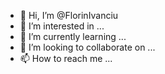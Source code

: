 - 👋 Hi, I’m @FlorinIvanciu
- 👀 I’m interested in ...
- 🌱 I’m currently learning ...
- 💞️ I’m looking to collaborate on ...
- 📫 How to reach me ...

<!---
FlorinIvanciu/FlorinIvanciu is a ✨ special ✨ repository because its `README.md` (this file) appears on your GitHub profile.
You can click the Preview link to take a look at your changes.
--->
